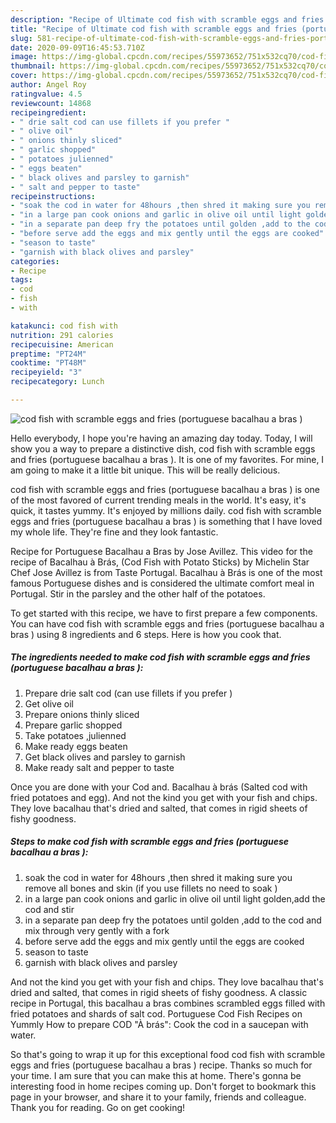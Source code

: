 ```yaml
---
description: "Recipe of Ultimate cod fish with scramble eggs and fries (portuguese bacalhau a bras )"
title: "Recipe of Ultimate cod fish with scramble eggs and fries (portuguese bacalhau a bras )"
slug: 581-recipe-of-ultimate-cod-fish-with-scramble-eggs-and-fries-portuguese-bacalhau-a-bras
date: 2020-09-09T16:45:53.710Z
image: https://img-global.cpcdn.com/recipes/55973652/751x532cq70/cod-fish-with-scramble-eggs-and-fries-portuguese-bacalhau-a-bras-recipe-main-photo.jpg
thumbnail: https://img-global.cpcdn.com/recipes/55973652/751x532cq70/cod-fish-with-scramble-eggs-and-fries-portuguese-bacalhau-a-bras-recipe-main-photo.jpg
cover: https://img-global.cpcdn.com/recipes/55973652/751x532cq70/cod-fish-with-scramble-eggs-and-fries-portuguese-bacalhau-a-bras-recipe-main-photo.jpg
author: Angel Roy
ratingvalue: 4.5
reviewcount: 14868
recipeingredient:
- " drie salt cod can use fillets if you prefer "
- " olive oil"
- " onions thinly sliced"
- " garlic shopped"
- " potatoes julienned"
- " eggs beaten"
- " black olives and parsley to garnish"
- " salt and pepper to taste"
recipeinstructions:
- "soak the cod in water for 48hours ,then shred it making sure you remove all bones and skin (if you use fillets no need to soak )"
- "in a large pan cook onions and garlic in olive oil until light golden,add the cod and stir"
- "in a separate pan deep fry the potatoes until golden ,add to the cod and mix through very gently with a fork"
- "before serve add the eggs and mix gently until the eggs are cooked"
- "season to taste"
- "garnish with black olives and parsley"
categories:
- Recipe
tags:
- cod
- fish
- with

katakunci: cod fish with 
nutrition: 291 calories
recipecuisine: American
preptime: "PT24M"
cooktime: "PT48M"
recipeyield: "3"
recipecategory: Lunch

---
```



![cod fish with scramble eggs and fries (portuguese bacalhau a bras )](https://img-global.cpcdn.com/recipes/55973652/751x532cq70/cod-fish-with-scramble-eggs-and-fries-portuguese-bacalhau-a-bras-recipe-main-photo.jpg)

Hello everybody, I hope you're having an amazing day today. Today, I will show you a way to prepare a distinctive dish, cod fish with scramble eggs and fries (portuguese bacalhau a bras ). It is one of my favorites. For mine, I am going to make it a little bit unique. This will be really delicious.

cod fish with scramble eggs and fries (portuguese bacalhau a bras ) is one of the most favored of current trending meals in the world. It's easy, it's quick, it tastes yummy. It's enjoyed by millions daily. cod fish with scramble eggs and fries (portuguese bacalhau a bras ) is something that I have loved my whole life. They're fine and they look fantastic.

Recipe for Portuguese Bacalhau a Bras by Jose Avillez. This video for the recipe of Bacalhau à Brás, (Cod Fish with Potato Sticks) by Michelin Star Chef Jose Avillez is from Taste Portugal. Bacalhau à Brás is one of the most famous Portuguese dishes and is considered the ultimate comfort meal in Portugal. Stir in the parsley and the other half of the potatoes.


To get started with this recipe, we have to first prepare a few components. You can have cod fish with scramble eggs and fries (portuguese bacalhau a bras ) using 8 ingredients and 6 steps. Here is how you cook that.

<!--inarticleads1-->

##### The ingredients needed to make cod fish with scramble eggs and fries (portuguese bacalhau a bras ):

1. Prepare  drie salt cod (can use fillets if you prefer )
1. Get  olive oil
1. Prepare  onions thinly sliced
1. Prepare  garlic shopped
1. Take  potatoes ,julienned
1. Make ready  eggs beaten
1. Get  black olives and parsley to garnish
1. Make ready  salt and pepper to taste


Once you are done with your Cod and. Bacalhau à brás (Salted cod with fried potatoes and egg). And not the kind you get with your fish and chips. They love bacalhau that&#39;s dried and salted, that comes in rigid sheets of fishy goodness. 

<!--inarticleads2-->

##### Steps to make cod fish with scramble eggs and fries (portuguese bacalhau a bras ):

1. soak the cod in water for 48hours ,then shred it making sure you remove all bones and skin (if you use fillets no need to soak )
1. in a large pan cook onions and garlic in olive oil until light golden,add the cod and stir
1. in a separate pan deep fry the potatoes until golden ,add to the cod and mix through very gently with a fork
1. before serve add the eggs and mix gently until the eggs are cooked
1. season to taste
1. garnish with black olives and parsley


And not the kind you get with your fish and chips. They love bacalhau that&#39;s dried and salted, that comes in rigid sheets of fishy goodness. A classic recipe in Portugal, this bacalhau a bras combines scrambled eggs filled with fried potatoes and shards of salt cod. Portuguese Cod Fish Recipes on Yummly How to prepare COD &#34;À brás&#34;: Cook the cod in a saucepan with water. 

So that's going to wrap it up for this exceptional food cod fish with scramble eggs and fries (portuguese bacalhau a bras ) recipe. Thanks so much for your time. I am sure that you can make this at home. There's gonna be interesting food in home recipes coming up. Don't forget to bookmark this page in your browser, and share it to your family, friends and colleague. Thank you for reading. Go on get cooking!
